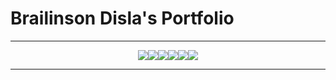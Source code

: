 # Brailinson Disla's Portfolio

---
<div style="display: flex; flex-direction: row; justify-content: center">
<img src="https://img.shields.io/badge/React-20232A?style=for-the-badge&logo=react&logoColor=61DAFB">

<img src="https://img.shields.io/badge/Express%20js-000000?style=for-the-badge&logo=express&logoColor=yellow">

<img src="https://img.shields.io/badge/Vite-B73BFE?style=for-the-badge&logo=vite&logoColor=FFD62E">

<img src= "https://img.shields.io/badge/JavaScript-323330?style=for-the-badge&logo=javascript&logoColor=F7DF1E">

<img src="https://img.shields.io/badge/HTML5-E34F26?style=for-the-badge&logo=html5&logoColor=white">

<img src="https://img.shields.io/badge/CSS3-1572B6?style=for-the-badge&logo=css3&logoColor=white">

</div>

---
